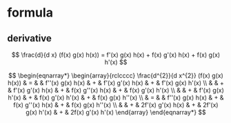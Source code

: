# formula


## derivative

$$
    \frac{d}{d x} (f(x) g(x) h(x))
        = f'(x) g(x) h(x) 
        + f(x) g'(x) h(x)
        + f(x) g(x) h'(x)
$$

$$
\begin{eqnarray*}
    \begin{array}{rclcccc}
       \frac{d^{2}}{d x^{2}} (f(x) g(x) h(x)) 
        & = &  & f''(x) g(x) h(x) & + & f'(x) g'(x) h(x) & + & f'(x) g(x) h'(x) 
        \\
        & & + & f'(x) g'(x) h(x) & + & f(x) g''(x) h(x) & + & f(x) g'(x) h'(x)
        \\
        & & + & f'(x) g(x) h'(x) & + & f(x) g'(x) h'(x) & + & f(x) g(x) h''(x)
        \\
        & = & & f''(x) g(x) h(x) & + & f(x) g''(x) h(x) & + & f(x) g(x) h''(x) 
        \\
        & & + & 2f'(x) g'(x) h(x) & + & 2f'(x) g(x) h'(x) & + & 2f(x) g'(x) h'(x) 
    \end{array}
\end{eqnarray*}
$$
